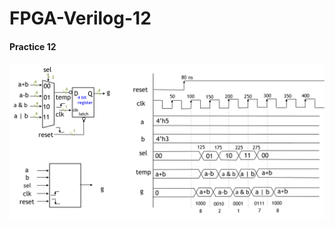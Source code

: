 # FPGA-Verilog-12
#### Practice 12
![image](https://github.com/JoanMCHuang/FPGA-Verilog-12/blob/main/12.png)
